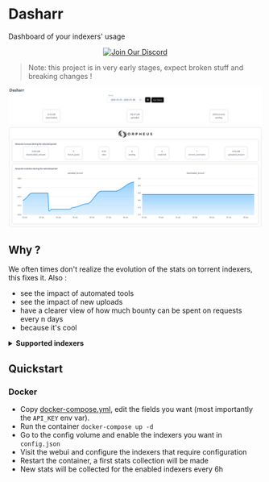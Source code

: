# Dasharr

 Dashboard of your indexers' usage

 <p align="center">
  <a href="https://discord.gg/4vd7qAaFwX">
    <img src="https://img.shields.io/badge/Discord-Chat-5865F2?logo=discord&logoColor=white" alt="Join Our Discord">
  </a>
</p>

 > Note: this project is in very early stages, expect broken stuff and breaking changes !

 ![header](images/0.png)
 ![header](images/1.png)

## Why ?

We often times don't realize the evolution of the stats on torrent indexers, this fixes it. Also :

- see the impact of automated tools
- see the impact of new uploads
- have a clearer view of how much bounty can be spent on requests every n days
- because it's cool

 <details> <summary> <b> Supported indexers </b> </summary>

 * ANT
 * RED
 * GGn
 * OPS
 * BLU
 * Aither
 * ItaTorrents
 * OTW
 * LST

</details>



 ## Quickstart

 ### Docker

- Copy [docker-compose.yml](./docker-compose.yml), edit the fields you want (most importantly the `API_KEY` env var).
- Run the container `docker-compose up -d`
- Go to the config volume and enable the indexers you want in `config.json`
- Visit the webui and configure the indexers that require configuration
- Restart the container, a first stats collection will be made
- New stats will be collected for the enabled indexers every 6h
